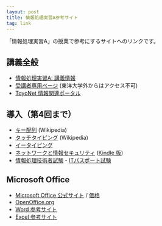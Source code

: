 ```yaml
---
layout: post
title: 情報処理実習A参考サイト
tag: link
---
```

「情報処理実習A」の授業で参考にするサイトへのリンクです。

## 講義全般
- [情報処理実習A: 講義情報](http://www2.toyo.ac.jp/~seki_k/johoA.html)
- [受講者専用ページ](http://www2.toyo.ac.jp/~seki_k/joho/index.html) (東洋大学外からはアクセス不可)
- [ToyoNet 情報関連ポータル](http://www.toyo.ac.jp/site/toyonet/)

## 導入（第4回まで）

- [キー配列](https://ja.wikipedia.org/wiki/%E3%82%AD%E3%83%BC%E9%85%8D%E5%88%97) (Wikipedia)
- [タッチタイピング](https://ja.wikipedia.org/wiki/%E3%82%BF%E3%83%83%E3%83%81%E3%82%BF%E3%82%A4%E3%83%94%E3%83%B3%E3%82%B0) (Wikipedia)
- [イータイピング](http://www.e-typing.ne.jp/)
- [ネットワークと情報セキュリティ](http://www2.toyo.ac.jp/~seki_k/security/) (<a href="http://www.amazon.co.jp/%E3%83%8D%E3%83%83%E3%83%88%E3%83%AF%E3%83%BC%E3%82%AF%E3%81%A8%E6%83%85%E5%A0%B1%E3%82%BB%E3%82%AD%E3%83%A5%E3%83%AA%E3%83%86%E3%82%A3-ebook/dp/B00ADA0MC8">Kindle 版</a>)
- [情報処理技術者試験](https://www.jitec.ipa.go.jp/) - [ITパスポート試験](https://www3.jitec.ipa.go.jp/JitesCbt/index.html)

## Microsoft Office

- [Microsoft Office 公式サイト](http://www.microsoft.com/ja-jp/office/) / [価格](https://products.office.com/ja-jp/buy/compare-microsoft-office-products)
- [OpenOffice.org](http://www.openoffice.org/ja/)
- [Word 参考サイト](http://sekika.github.io/2015/11/06/word-link/)
- [Excel 参考サイト](http://sekika.github.io/2015/11/10/excel-link/)


